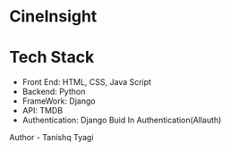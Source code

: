 # CineInsight
<h1>Tech Stack</h1>
<ul>
  <li>Front End: HTML, CSS, Java Script</li>
  <li>Backend: Python</li>
  <li>FrameWork: Django</li>
  <li>API: TMDB</li>
  <li>Authentication: Django Buid In Authentication(Allauth)</li>
</ul>
Author - Tanishq Tyagi
